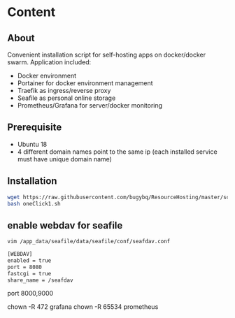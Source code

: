 # Content

## About

Convenient installation script for self-hosting apps on docker/docker swarm.
Application included:

- Docker environment
- Portainer for docker environment management
- Traefik as ingress/reverse proxy
- Seafile as personal online storage
- Prometheus/Grafana for server/docker monitoring

## Prerequisite

- Ubuntu 18
- 4 different domain names point to the same ip (each installed service must have unique domain name)

## Installation

```bash
wget https://raw.githubusercontent.com/bugybq/ResourceHosting/master/script/oneClick1/oneClick1.sh -O oneClick1.sh
bash oneClick1.sh

```

## enable webdav for seafile

```bash
vim /app_data/seafile/data/seafile/conf/seafdav.conf

[WEBDAV]
enabled = true
port = 8080
fastcgi = true
share_name = /seafdav


```
port 8000,9000


chown -R 472 grafana
chown -R 65534 prometheus
